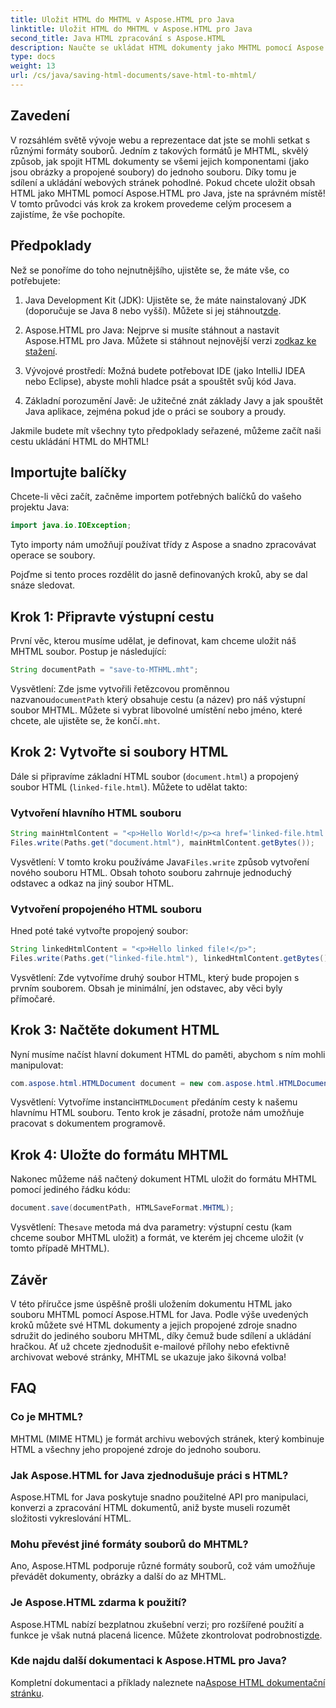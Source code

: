 ```yaml
---
title: Uložit HTML do MHTML v Aspose.HTML pro Java
linktitle: Uložit HTML do MHTML v Aspose.HTML pro Java
second_title: Java HTML zpracování s Aspose.HTML
description: Naučte se ukládat HTML dokumenty jako MHTML pomocí Aspose.HTML for Java pomocí tohoto podrobného průvodce, doplněného příklady kódu a praktickými tipy.
type: docs
weight: 13
url: /cs/java/saving-html-documents/save-html-to-mhtml/
---
```

## Zavedení
V rozsáhlém světě vývoje webu a reprezentace dat jste se mohli setkat s různými formáty souborů. Jedním z takových formátů je MHTML, skvělý způsob, jak spojit HTML dokumenty se všemi jejich komponentami (jako jsou obrázky a propojené soubory) do jednoho souboru. Díky tomu je sdílení a ukládání webových stránek pohodlné. Pokud chcete uložit obsah HTML jako MHTML pomocí Aspose.HTML pro Java, jste na správném místě! V tomto průvodci vás krok za krokem provedeme celým procesem a zajistíme, že vše pochopíte.

## Předpoklady

Než se ponoříme do toho nejnutnějšího, ujistěte se, že máte vše, co potřebujete:

1. Java Development Kit (JDK): Ujistěte se, že máte nainstalovaný JDK (doporučuje se Java 8 nebo vyšší). Můžete si jej stáhnout[zde](https://www.oracle.com/java/technologies/javase/javase-jdk8-downloads.html).
  
2.  Aspose.HTML pro Java: Nejprve si musíte stáhnout a nastavit Aspose.HTML pro Java. Můžete si stáhnout nejnovější verzi z[odkaz ke stažení](https://releases.aspose.com/html/java/).

3. Vývojové prostředí: Možná budete potřebovat IDE (jako IntelliJ IDEA nebo Eclipse), abyste mohli hladce psát a spouštět svůj kód Java.

4. Základní porozumění Javě: Je užitečné znát základy Javy a jak spouštět Java aplikace, zejména pokud jde o práci se soubory a proudy.

Jakmile budete mít všechny tyto předpoklady seřazené, můžeme začít naši cestu ukládání HTML do MHTML!

## Importujte balíčky

Chcete-li věci začít, začněme importem potřebných balíčků do vašeho projektu Java:

```java
import java.io.IOException;
```

Tyto importy nám umožňují používat třídy z Aspose a snadno zpracovávat operace se soubory. 

Pojďme si tento proces rozdělit do jasně definovaných kroků, aby se dal snáze sledovat.

## Krok 1: Připravte výstupní cestu

První věc, kterou musíme udělat, je definovat, kam chceme uložit náš MHTML soubor. Postup je následující:

```java
String documentPath = "save-to-MTHML.mht";
```

 Vysvětlení: Zde jsme vytvořili řetězcovou proměnnou nazvanou`documentPath` který obsahuje cestu (a název) pro náš výstupní soubor MHTML. Můžete si vybrat libovolné umístění nebo jméno, které chcete, ale ujistěte se, že končí`.mht`.

## Krok 2: Vytvořte si soubory HTML

Dále si připravíme základní HTML soubor (`document.html`) a propojený soubor HTML (`linked-file.html`). Můžete to udělat takto:

### Vytvoření hlavního HTML souboru

```java
String mainHtmlContent = "<p>Hello World!</p><a href='linked-file.html'>linked file</a>";
Files.write(Paths.get("document.html"), mainHtmlContent.getBytes());
```

 Vysvětlení: V tomto kroku používáme Java`Files.write` způsob vytvoření nového souboru HTML. Obsah tohoto souboru zahrnuje jednoduchý odstavec a odkaz na jiný soubor HTML.

### Vytvoření propojeného HTML souboru 

Hned poté také vytvořte propojený soubor:

```java
String linkedHtmlContent = "<p>Hello linked file!</p>";
Files.write(Paths.get("linked-file.html"), linkedHtmlContent.getBytes());
```

Vysvětlení: Zde vytvoříme druhý soubor HTML, který bude propojen s prvním souborem. Obsah je minimální, jen odstavec, aby věci byly přímočaré.

## Krok 3: Načtěte dokument HTML

Nyní musíme načíst hlavní dokument HTML do paměti, abychom s ním mohli manipulovat:

```java
com.aspose.html.HTMLDocument document = new com.aspose.html.HTMLDocument("document.html");
```

 Vysvětlení: Vytvoříme instanci`HTMLDocument` předáním cesty k našemu hlavnímu HTML souboru. Tento krok je zásadní, protože nám umožňuje pracovat s dokumentem programově.

## Krok 4: Uložte do formátu MHTML

Nakonec můžeme náš načtený dokument HTML uložit do formátu MHTML pomocí jediného řádku kódu:

```java
document.save(documentPath, HTMLSaveFormat.MHTML);
```

 Vysvětlení: The`save` metoda má dva parametry: výstupní cestu (kam chceme soubor MHTML uložit) a formát, ve kterém jej chceme uložit (v tomto případě MHTML). 

## Závěr
V této příručce jsme úspěšně prošli uložením dokumentu HTML jako souboru MHTML pomocí Aspose.HTML for Java. Podle výše uvedených kroků můžete své HTML dokumenty a jejich propojené zdroje snadno sdružit do jediného souboru MHTML, díky čemuž bude sdílení a ukládání hračkou. Ať už chcete zjednodušit e-mailové přílohy nebo efektivně archivovat webové stránky, MHTML se ukazuje jako šikovná volba!

## FAQ

### Co je MHTML?
MHTML (MIME HTML) je formát archivu webových stránek, který kombinuje HTML a všechny jeho propojené zdroje do jednoho souboru.

### Jak Aspose.HTML for Java zjednodušuje práci s HTML?
Aspose.HTML for Java poskytuje snadno použitelné API pro manipulaci, konverzi a zpracování HTML dokumentů, aniž byste museli rozumět složitosti vykreslování HTML.

### Mohu převést jiné formáty souborů do MHTML?
Ano, Aspose.HTML podporuje různé formáty souborů, což vám umožňuje převádět dokumenty, obrázky a další do az MHTML.

### Je Aspose.HTML zdarma k použití?
 Aspose.HTML nabízí bezplatnou zkušební verzi; pro rozšířené použití a funkce je však nutná placená licence. Můžete zkontrolovat podrobnosti[zde](https://purchase.aspose.com/buy).

### Kde najdu další dokumentaci k Aspose.HTML pro Java?
 Kompletní dokumentaci a příklady naleznete na[Aspose HTML dokumentační stránku](https://reference.aspose.com/html/java/).